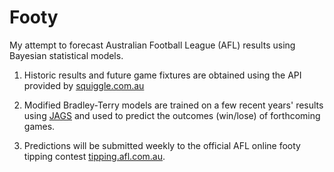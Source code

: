 Footy
===============

My attempt to forecast Australian Football League (AFL) results using Bayesian statistical models.

1. Historic results and future game fixtures are obtained using the API provided by [squiggle.com.au](http://api.squiggle.com.au)

2. Modified Bradley-Terry models are trained on a few recent years' results using [JAGS](http://mcmc-jags.sourceforge.net/) and used to predict the outcomes (win/lose) of forthcoming games.

3. Predictions will be submitted weekly to the official AFL online footy tipping contest [tipping.afl.com.au](http://tipping.afl.com.au).

